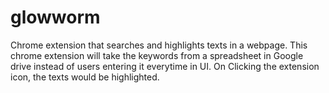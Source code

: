 # glowworm
Chrome extension that searches and highlights texts in a webpage. 
This chrome extension will take the keywords from a spreadsheet in Google drive instead of users entering it everytime in UI.
On Clicking the extension icon, the texts would be highlighted.
